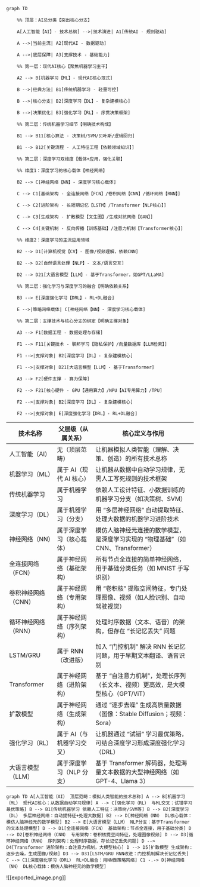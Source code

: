 

```mermaid
graph TD

    %% 顶层：AI总分类【突出核心分支】

    A[人工智能【AI】- 技术总纲] -->|技术演进| A1[传统AI - 规则驱动]

    A -->|当前主流| A2[现代AI - 数据驱动]

    A -->|底层保障| A3[支撑技术 - 基础能力]

    %% 第一层：现代AI核心【聚焦机器学习主干】

    A2 --> B[机器学习【ML】- 现代AI核心范式]

    B -->|经典方法| B1[传统机器学习 - 轻量可控]

    B -->|核心分支| B2[深度学习【DL】- 复杂建模核心]

    B -->|决策优化| B3[强化学习【RL】- 序贯决策框架]

    %% 第二层：传统机器学习细节【明确技术构成】

    B1 --> B11[核心算法 - 决策树/SVM/贝叶斯/逻辑回归]

    B1 --> B12[关键流程 - 人工特征工程【依赖领域知识】]

    %% 第二层：深度学习双维度【载体+应用，强化关联】

    %% 维度1：深度学习的核心载体【神经网络】

    B2 --> C[神经网络【NN】- 深度学习核心载体]

    C --> C1[基础架构 - 全连接网络【FCN】/卷积网络【CNN】/循环网络【RNN】]

    C --> C2[进阶架构 - 长短期记忆【LSTM】/Transformer【NLP核心】]

    C --> C3[生成架构 - 扩散模型【文生图】/生成对抗网络【GAN】]

    C --> C4[关键机制 - 反向传播【训练基础】/注意力机制【Transformer核心】]

    %% 维度2：深度学习的主流应用领域

    B2 --> D1[计算机视觉【CV】- 图像/视频理解，依赖CNN]

    B2 --> D2[自然语言处理【NLP】- 文本/语言交互]

    D2 --> D21[大语言模型【LLM】- 基于Transformer，如GPT/LLaMA]

    %% 第二层：强化学习与深度学习的融合【明确依赖关系】

    B3 --> E[深度强化学习【DRL】- RL+DL融合]

    E -->|策略网络载体| C[神经网络【NN】- 深度学习核心载体]  

    %% 第二层：支撑技术与核心分支的绑定【明确支撑对象】

    A3 --> F1[数据工程 - 数据处理与存储]

    F1 --> F11[关键技术 - 联邦学习【隐私保护】/向量数据库【LLM检索】]

    F1 -->|支撑对象| B2[深度学习【DL】- 复杂建模核心]  

    F1 -->|支撑对象| D21[大语言模型【LLM】- 基于Transformer]  

    A3 --> F2[硬件支撑 - 算力保障]

    F2 --> F21[核心硬件 - GPU【通用算力】/NPU【AI专用算力】/TPU]

    F2 -->|支撑对象| B2[深度学习【DL】- 复杂建模核心]  

    F2 -->|支撑对象| E[深度强化学习【DRL】- RL+DL融合]
```

| 技术名称        | 父层级（从属关系）       | 核心定义与作用                                             |
| ----------- | --------------- | --------------------------------------------------- |
| 人工智能（AI）    | 无（顶层范畴）         | 让机器模拟人类智能（理解、决策、创造）的所有技术总称                          |
| 机器学习（ML）    | 属于 AI（现代 AI 核心） | 让机器从数据中自动学习规律，无需人工写死规则的技术框架                         |
| 传统机器学习      | 属于机器学习          | 依赖人工设计特征、小数据训练的机器学习分支（如决策树、SVM）                     |
| 深度学习（DL）    | 属于机器学习（分支）      | 用 “多层神经网络” 自动提取特征、处理大数据的机器学习进阶技术                    |
| 神经网络（NN）    | 属于深度学习（核心载体）    | 模仿人脑神经元连接的数学模型，是深度学习实现的 “物理基础”（如 CNN、Transformer）   |
| 全连接网络（FCN）  | 属于神经网络（基础架构）    | 所有节点全连接的简单神经网络，用于基础分类任务（如 MNIST 手写识别）               |
| 卷积神经网络（CNN） | 属于神经网络（专用架构）    | 用 “卷积核” 提取空间特征，专门处理图像、视频（如人脸识别、自动驾驶视觉）              |
| 循环神经网络（RNN） | 属于神经网络（序列架构）    | 处理时序数据（文本、语音）的架构，但存在 “长记忆丢失” 问题                     |
| LSTM/GRU    | 属于 RNN（改进版）     | 加入 “门控机制” 解决 RNN 长记忆问题，用于早期文本翻译、语音识别                |
| Transformer | 属于神经网络（进阶架构）    | 基于 “自注意力机制”，处理长序列（长文本、视频）更高效，是大模型核心（GPT/ViT）        |
| 扩散模型        | 属于神经网络（生成架构）    | 通过 “逐步去噪” 生成高质量数据（图像：Stable Diffusion；视频：Sora）      |
| 强化学习（RL）    | 属于 AI（与机器学习交叉）  | 让机器通过 “试错” 学习最优策略，可结合深度学习形成深度强化学习（DRL）              |
| 大语言模型（LLM）  | 属于深度学习（NLP 分支）  | 基于 Transformer 解码器，处理海量文本数据的大型神经网络（如 GPT-4、Llama 3） |

```mermaid
graph TD A[人工智能（AI） 顶层范畴：模拟人类智能的技术总称] A --> B[机器学习（ML） 现代AI核心：从数据自动学习规律] A --> C[强化学习（RL） 与ML交叉：试错学习最优策略] B --> B1[传统机器学习 依赖人工特征：决策树/SVM等] B --> B2[深度学习（DL） 多层神经网络：自动提特征+处理大数据] B2 --> D[神经网络（NN） DL核心载体：模仿人脑神经元的数学模型] B2 --> E[大语言模型（LLM） NLP分支：基于Transformer的文本处理模型] D --> D1[全连接网络（FCN） 基础架构：节点全连接，用于基础分类] D --> D2[卷积神经网络（CNN） 专用架构：卷积核提空间特征，处理图像视频] D --> D3[循环神经网络（RNN） 序列架构：处理时序数据，存长记忆丢失问题] D --> D4[Transformer 进阶架构：自注意力机制，大模型核心] D --> D5[扩散模型 生成架构：逐步去噪，生成图像/视频] D3 --> D31[LSTM/GRU RNN改进：门控机制解决长记忆丢失] C --> C1[深度强化学习（DRL） RL+DL融合：用NN做策略网络] C1 -.-> D[神经网络（NN） DL核心载体：模仿人脑神经元的数学模型]
```

![[exported_image.png]]